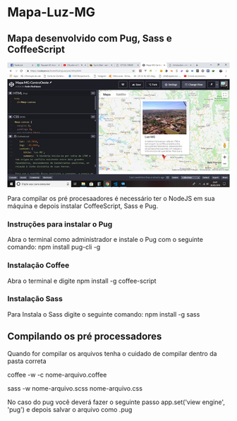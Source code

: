 # Mapa-Luz-MG
## Mapa desenvolvido com Pug, Sass e CoffeeScript

![Mapa-Luz-MG](luz.jpg)

Para compilar os pré procesaadores é necessário ter o NodeJS em sua máquina e depois instalar CoffeeScript, Sass e Pug.

### Instruções para instalar o Pug

Abra o terminal como administrador e instale o Pug com o seguinte comando: npm install pug-cli -g

### Instalação Coffee

Abra o terminal e digite npm install -g coffee-script

### Instalação Sass

Para Instala o Sass digite o seguinte comando: npm install -g sass

## Compilando os pré processadores 

Quando for compilar os arquivos tenha o cuidado de compilar dentro da pasta correta 

coffee -w -c nome-arquivo.coffee

sass -w nome-arquivo.scss nome-arquivo.css

No caso do pug você deverá fazer o seguinte passo app.set('view engine', 'pug') e depois salvar o arquivo como .pug 




